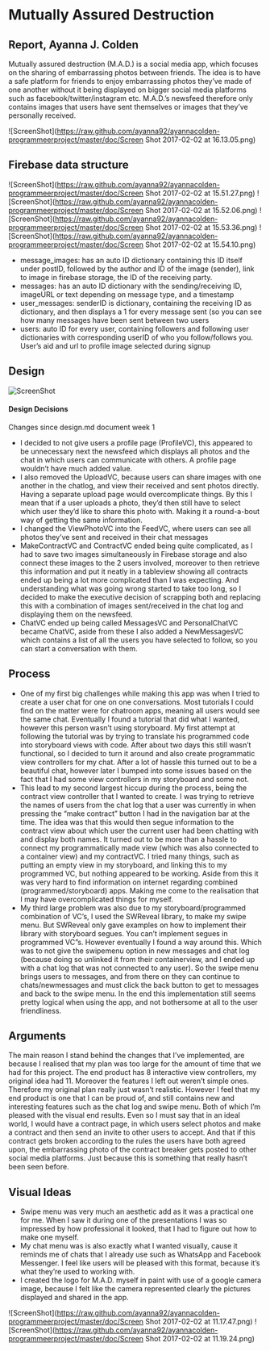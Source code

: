# Mutually Assured Destruction
## Report, Ayanna J. Colden

Mutually assured destruction (M.A.D.) is a social media app, which focuses on the sharing of embarrassing photos between friends. The idea is to have a safe platform for friends to enjoy embarrassing photos they’ve made of one another without it being displayed on bigger social media platforms such as facebook/twitter/instagram etc. M.A.D.’s newsfeed therefore only contains images that users have sent themselves or images that they’ve personally received. 

![ScreenShot](https://raw.github.com/ayanna92/ayannacolden-programmeerproject/master/doc/Screen Shot 2017-02-02 at 16.13.05.png)

## Firebase data structure
![ScreenShot](https://raw.github.com/ayanna92/ayannacolden-programmeerproject/master/doc/Screen Shot 2017-02-02 at 15.51.27.png) ![ScreenShot](https://raw.github.com/ayanna92/ayannacolden-programmeerproject/master/doc/Screen Shot 2017-02-02 at 15.52.06.png) ![ScreenShot](https://raw.github.com/ayanna92/ayannacolden-programmeerproject/master/doc/Screen Shot 2017-02-02 at 15.53.36.png) ![ScreenShot](https://raw.github.com/ayanna92/ayannacolden-programmeerproject/master/doc/Screen Shot 2017-02-02 at 15.54.10.png)

* message_images: has an auto ID dictionary containing this ID itself under postID, followed by the author and ID of the image (sender), link to image in firebase storage, the ID of the receiving party.
* messages: has an auto ID dictionary with the sending/receiving ID, imageURL or text depending on message type, and a timestamp
* user_messages: senderID is dictionary, containing the receiving ID as dictionary, and then displays a 1 for every message sent (so you can see how many messages have been sent between two users
* users: auto ID for every user, containing followers and following user dictionaries with corresponding userID of who you follow/follows you. User’s aid and url to profile image selected during signup

## Design
![ScreenShot](https://raw.github.com/ayanna92/ayannacolden-programmeerproject/master/doc/EndDesign3.png)

#### Design Decisions

Changes since design.md document week 1
* I decided to not give users a profile page (ProfileVC), this appeared to be unnecessary next the newsfeed which displays all photos and the chat in which users can communicate with others. A profile page wouldn’t have much added value.
* I also removed the UploadVC, because users can share images with one another in the chatlog, and view their received and sent photos directly. Having a separate upload page would overcomplicate things. By this I mean that if a user uploads a photo, they’d then still have to select which user they’d like to share this photo with. Making it a round-a-bout way of getting the same information. 
* I changed the ViewPhotoVC into the FeedVC, where users can see all photos they’ve sent and received in their chat messages
* MakeContractVC and ContractVC ended being quite complicated, as I had to save two images simultaneously in Firebase storage and also connect these images to the 2 users involved, moreover to then retrieve this information and put it neatly in a tableview showing all contracts ended up being a lot more complicated than I was expecting. And understanding what was going wrong started to take too long, so I decided to make the executive decision of scrapping both and replacing this with a combination of images sent/received in the chat log and displaying them on the newsfeed. 
* ChatVC ended up being called MessagesVC and PersonalChatVC became ChatVC, aside from these I also added a NewMessagesVC which contains a list of all the users you have selected to follow, so you can start a conversation with them. 

## Process
* One of my first big challenges while making this app was when I tried to create a user chat for one on one conversations. Most tutorials I could find on the matter were for chatroom apps, meaning all users would see the same chat. Eventually I found a tutorial that did what I wanted, however this person wasn’t using storyboard. My first attempt at following the tutorial was by trying to translate his programmed code into storyboard views with code. After about two days this still wasn’t functional, so I decided to turn it around and also create programmatic view controllers for my chat. After a lot of hassle this turned out to be a beautiful chat, however later I bumped into some issues based on the fact that I had some view controllers in my storyboard and some not. 
* This lead to my second largest hiccup during the process, being the contract view controller that I wanted to create. I was trying to retrieve the names of users from the chat log that a user was currently in when pressing the “make contract” button I had in the navigation bar at the time. The idea was that this would then segue information to the contract view about which user the current user had been chatting with and display both names. It turned out to be more than a hassle to connect my programmatically made view (which was also connected to a container view) and my contractVC. I tried many things, such as putting an empty view in my storyboard, and linking this to my programmed VC, but nothing appeared to be working. Aside from this it was very hard to find information on internet regarding combined (programmed/storyboard) apps. Making me come to the realisation that I may have overcomplicated things for myself. 
* My third large problem was also due to my storyboard/programmed combination of VC’s, I used the SWReveal library, to make my swipe menu. But SWReveal only gave examples on how to implement their library with storyboard segues. You can’t implement segues in programmed VC”s. However eventually I found a way around this. Which was to not give the swipemenu option in new messages and chat log (because doing so unlinked it from their containerview, and I ended up with a chat log that was not connected to any user). So the swipe menu brings users to messages, and from there on they can continue to chats/newmessages and must click the back button to get to messages and back to the swipe menu. In the end this implementation still seems pretty logical when using the app, and not bothersome at all to the user friendliness. 

## Arguments
The main reason I stand behind the changes that I’ve implemented, are because I realised that my plan was too large for the amount of time that we had for this project. The end product has 8 interactive view controllers, my original idea had 11. Moreover the features I left out weren’t simple ones. Therefore my original plan really just wasn’t realistic. However I feel that my end product is one that I can be proud of, and still contains new and interesting features such as the chat log and swipe menu. Both of which I’m pleased with the visual end results. Even so I must say that in an ideal world, I would have a contract page, in which users select photos and make a contract and then send an invite to other users to accept. And that if this contract gets broken according to the rules the users have both agreed upon, the embarrassing photo of the contract breaker gets posted to other social media platforms. Just because this is something that really hasn’t been seen before. 

## Visual Ideas
* Swipe menu was very much an aesthetic add as it was a practical one for me. When I saw it during one of the presentations I was so impressed by how professional it looked, that I had to figure out how to make one myself. 
* My chat menu was is also exactly what I wanted visually, cause it reminds me of chats that I already use such as WhatsApp and Facebook Messenger. I feel like users will be pleased with this format, because it’s what they’re used to working with. 
* I created the logo for M.A.D. myself in paint with use of a google camera image, because I felt like the camera represented clearly the pictures displayed and shared in the app. 

![ScreenShot](https://raw.github.com/ayanna92/ayannacolden-programmeerproject/master/doc/Screen Shot 2017-02-02 at 11.17.47.png)
![ScreenShot](https://raw.github.com/ayanna92/ayannacolden-programmeerproject/master/doc/Screen Shot 2017-02-02 at 11.19.24.png)
